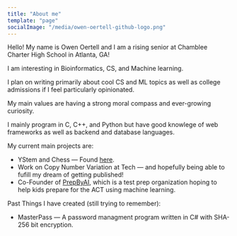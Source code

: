 ```yaml
---
title: "About me"
template: "page"
socialImage: "/media/owen-oertell-github-logo.png"
---
```

Hello! My name is Owen Oertell and I am a rising senior at Chamblee Charter High School in Atlanta, GA!

I am interesting in Bioinformatics, CS, and Machine learning.

I plan on writing primarily about cool CS and ML topics as well as college admissions if I feel particularly opinionated.

My main values are having a strong moral compass and ever-growing curiosity.

I mainly program in C, C++, and Python but have good knowlege of web frameworks as well as backend and database languages.

My current main projects are:
* YStem and Chess &mdash; Found [here](https://ystemandchess.com).
* Work on Copy Number Variation at Tech &mdash; and hopefully being able to fufill my dream of getting published!
* Co-Founder of [PrepByAI](https://prepbyai.com), which is a test prep organization hoping to help kids prepare for the ACT using machine learning.

Past Things I have created (still trying to remember):
* MasterPass &mdash; A password managment program written in C# with SHA-256 bit encryption.